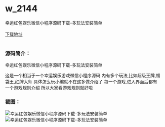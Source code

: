 # w_2144
幸运红包娱乐微信小程序源码下载-多玩法安装简单
<br/></br>
[下载地址](https://www.uuid2.com/2144.html "下载地址")
<br/></br>
<h3>源码简介：</h3>
<p>幸运红包娱乐微信小程序源码下载-多玩法安装简单<p>
<p>这是一个相当于一个幸运娱乐游戏微信小程序源码
内有多个玩法,比如超级王牌,福袋王,红牌大师
具体怎么玩小编就不在这多做介绍了
每一个游戏,进入界面后都有一个游戏规则介绍
所以大家看游戏规则就好啦<p>
<h3>截图：</h3>
<img src="https://www.uuid2.com/wp-content/uploads/img/202205/4a48745733.png" alt="幸运红包娱乐微信小程序源码下载-多玩法安装简单"><img src="https://www.uuid2.com/wp-content/uploads/img/202205/4a48745444.png" alt="幸运红包娱乐微信小程序源码下载-多玩法安装简单">
